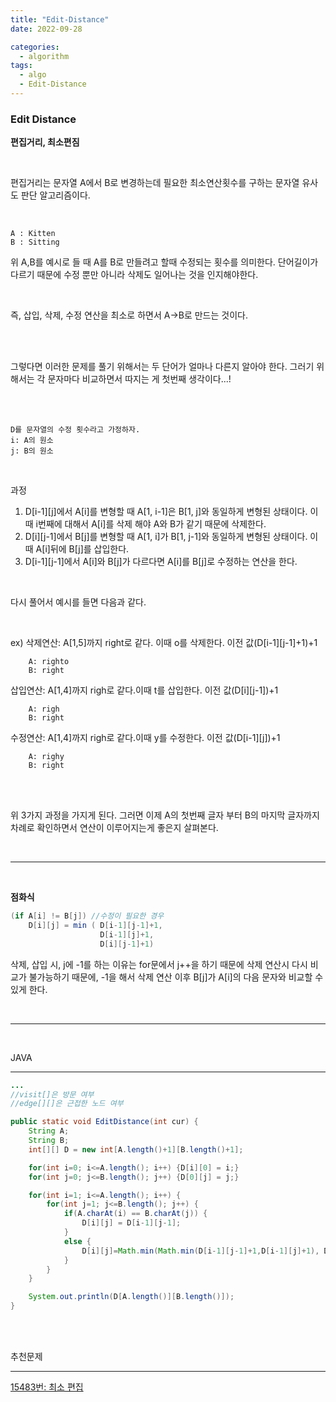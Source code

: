 ```yaml
---
title: "Edit-Distance"
date: 2022-09-28

categories:
  - algorithm
tags:
  - algo
  - Edit-Distance
---
```


### Edit Distance

**편집거리, 최소편짐**

<br>

편집거리는 문자열 A에서 B로 변경하는데 필요한 최소연산횟수를 구하는 문자열 유사도 판단 알고리즘이다.

<br>

```
A : Kitten
B : Sitting
```

위 A,B를 예시로 들 때 A를 B로 만들려고 할때 수정되는 횟수를 의미한다. 단어길이가 다르기 때문에 수정 뿐만 아니라 삭제도 일어나는 것을 인지해야한다.

<br>

즉, 삽입, 삭제, 수정 연산을 최소로 하면서 A->B로 만드는 것이다.

<br>
<br>

그렇다면 이러한 문제를 풀기 위해서는 두 단어가 얼마나 다른지 알아야 한다. 그러기 위해서는 각 문자마다 비교하면서 따지는 게 첫번째 생각이다...!

<br>
<br>

```
D를 문자열의 수정 횟수라고 가정하자.
i: A의 원소
j: B의 원소
```

<br>

과정
1. D[i-1][j]에서 A[i]를 변형할 때 A[1, i-1]은 B[1, j]와 동일하게 변형된 상태이다. 이때 i번째에 대해서 A[i]를 삭제 해야 A와 B가 같기 때문에 삭제한다.
2. D[i][j-1]에서 B[j]를 변형할 때 A[1, i]가 B[1, j-1]와 동일하게 변형된 상태이다. 이때 A[i]뒤에 B[j]를 삽입한다.
3. D[i-1][j-1]에서 A[i]와 B[j]가 다르다면 A[i]를 B[j]로 수정하는 연산을 한다.

<br>

다시 풀어서 예시를 들면 다음과 같다.

<br>

ex)
삭제연산: A[1,5]까지 right로 같다. 이때 o를 삭제한다. 이전 값(D[i-1][j-1]+1)+1

```
    A: righto
    B: right
```
삽입연산: A[1,4]까지 righ로 같다.이때 t를 삽입한다. 이전 값(D[i][j-1])+1
```
    A: righ
    B: right
```
수정연산: A[1,4]까지 righ로 같다.이때 y를 수정한다. 이전 값(D[i-1][j])+1
```
    A: righy
    B: right
```
<br>

<br>

위 3가지 과정을 가지게 된다. 그러면 이제 A의 첫번째 글자 부터 B의 마지막 글자까지 차례로 확인하면서 연산이 이루어지는게 좋은지 살펴본다.

<br>

---

<br>

**점화식**

```java
(if A[i] != B[j]) //수정이 필요한 경우
    D[i][j] = min ( D[i-1][j-1]+1, 
	                D[i-1][j]+1,
		            D[i][j-1]+1)
```

삭제, 삽입 시, j에 -1를 하는 이유는 for문에서 j++을 하기 때문에 삭제 연산시 다시 비교가 불가능하기 때문에, -1을 해서 삭제 연산 이후 B[j]가 A[i]의 다음 문자와 비교할 수 있게 한다.

<br>

---

<br>

JAVA

---

```java
...
//visit[]은 방문 여부
//edge[][]은 근접한 노드 여부

public static void EditDistance(int cur) {
	String A;
    String B;
    int[][] D = new int[A.length()+1][B.length()+1];

    for(int i=0; i<=A.length(); i++) {D[i][0] = i;}
    for(int j=0; j<=B.length(); j++) {D[0][j] = j;}

    for(int i=1; i<=A.length(); i++) {
        for(int j=1; j<=B.length(); j++) {
            if(A.charAt(i) == B.charAt(j)) {
                D[i][j] = D[i-1][j-1];
            }
            else {
                D[i][j]=Math.min(Math.min(D[i-1][j-1]+1,D[i-1][j]+1), D[i][j-1]+1)
            }
        }
    }

    System.out.println(D[A.length()][B.length()]);
}
```
<br><br>

추천문제

---

[15483번: 최소 편집](https://www.acmicpc.net/problem/15483)

<br><br>